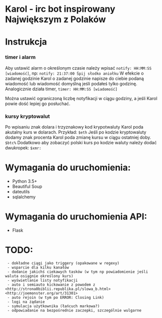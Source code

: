 # Karol - irc bot inspirowany Największym z Polaków

# Instrukcja
### timer i alarm
Aby ustawić alarm o określonym czasie należy wpisać `notify: HH:MM:SS [wiadomość]`, np:
`notify: 21:37:00 Śpij słodko aniołku`
W efekcie o zadanej godzinie Karol o zadanej godzinie napisze do ciebie podaną wiadomość lub wiadomość domyślną jeśli podałeś tylko godzinę.
Analogicznie działa timer, `timer: HH:MM:SS [wiadomość]`

Można ustawić ograniczoną liczbę notyfikacji w ciągu godziny, a jeśli Karol powie dość lepiej go posłuchać.

### kursy kryptowalut
Po wpisaniu znak dolara i trzyznakowy kod krypotwaluty Karol poda akutalny kurs w dolarach. Przykład:
`$eth`
Jeśli po kodzie kryptowaluty dodamy znak procenta Karol poda zmianę kursu w ciągu ostatniej doby.
`$btc%`
Dodatkowo aby zobaczyć polski kurs po kodzie waluty należy dodać dwukropek:
`$xmr:`

# Wymagania do uruchomienia:
 - Python 3.5+
 - Beautiful Soup
 - dateutils
 - sqlalchemy

# Wymagania do uruchomienia API:
 - Flask 

# TODO:
     - dokładne ciągi jako triggery (opakowane w regexy)
     - wsparcie dla kilku kanałów
     - dodanie jakichś ciekawych tasków (w tym np powiadomienie jeśli waluta osiągnie określony kurs)
     - wyświetlanie listy notyfikacji
     - auto i semiauto kickowanie z powodem z <http://strona0biblii.republika.pl/slowa_b.html> <http://joemonster.org/art/31301>
     - auto rejoin (w tym po ERROR: Closing Link)
     - logi na żądanie 
     - symulacja użytkownika (łańcuch markowa?)
     - odpowiadanie na bezpośrednie zaczepki, szczególnie wulgarne